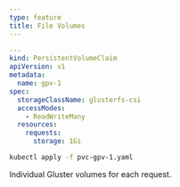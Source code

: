 ```yaml
---
type: feature
title: File Volumes
---
```


```yaml
---
kind: PersistentVolumeClaim
apiVersion: v1
metadata:
  name: gpv-1
spec:
  storageClassName: glusterfs-csi
  accessModes:
    - ReadWriteMany
  resources:
    requests:
      storage: 1Gi
```

```bash
kubectl apply -f pvc-gpv-1.yaml
```

Individual Gluster volumes for each request.
